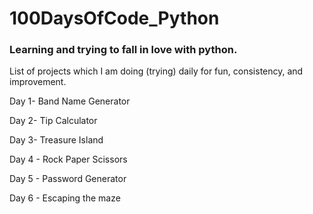 # 100DaysOfCode_Python

### Learning and trying to fall in love with python.

List of projects which I am doing (trying) daily for fun, consistency, and improvement.

Day 1- Band Name Generator

Day 2- Tip Calculator

Day 3- Treasure Island

Day 4 - Rock Paper Scissors

Day 5 - Password Generator

Day 6 - Escaping the maze
